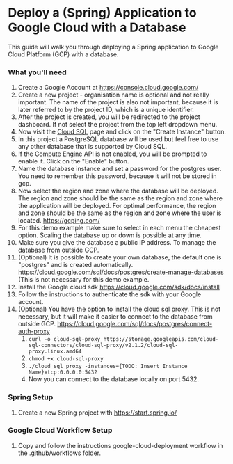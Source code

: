 # Deploy a (Spring) Application to Google Cloud with a Database

This guide will walk you through deploying a Spring application to Google Cloud Platform (GCP) with a database.

### What you'll need

1. Create a Google Account at https://console.cloud.google.com/
2. Create a new project - organisation name is optional and not really important. The name of the project is also not important, because it is later referred to by the project ID, which is a unique identifier.
3. After the project is created, you will be redirected to the project dashboard. If not select the project from the top left dropdown menu.
4. Now visit the [Cloud SQL](https://console.cloud.google.com/sql) page and click on the "Create Instance" button.
5. In this project a PostgreSQL database will be used but feel free to use any other database that is supported by Cloud SQL.
6. If the Compute Engine API is not enabled, you will be prompted to enable it. Click on the "Enable" button.
7. Name the database instance and set a password for the postgres user. You need to remember this password, because it will not be stored in gcp.
8. Now select the region and zone where the database will be deployed. The region and zone should be the same as the region and zone where the application will be deployed. For optimal performance, the region and zone should be the same as the region and zone where the user is located. https://gcping.com/
9. For this demo example make sure to select in each menu the cheapest option. Scaling the database up or down is possible at any time.
10. Make sure you give the database a public IP address. To manage the database from outside GCP.
11. (Optional) It is possible to create your own database, the default one is "postgres" and is created automatically. https://cloud.google.com/sql/docs/postgres/create-manage-databases (This is not necessary for this demo example.
12. Install the Google cloud sdk https://cloud.google.com/sdk/docs/install
13. Follow the instructions to authenticate the sdk with your Google account.
14. (Optional) You have the option to install the cloud sql proxy. This is not necessary, but it will make it easier to connect to the database from outside GCP. https://cloud.google.com/sql/docs/postgres/connect-auth-proxy
    1. ```curl -o cloud-sql-proxy https://storage.googleapis.com/cloud-sql-connectors/cloud-sql-proxy/v2.1.2/cloud-sql-proxy.linux.amd64```
    2. ```chmod +x cloud-sql-proxy```
    3. ```./cloud_sql_proxy -instances={TODO: Insert Instance Name}=tcp:0.0.0.0:5432```
    4. Now you can connect to the database locally on port 5432.


### Spring Setup
1. Create a new Spring project with https://start.spring.io/

### Google Cloud Workflow Setup
1. Copy and follow the instructions google-cloud-deployment workflow in the .github/workflows folder.